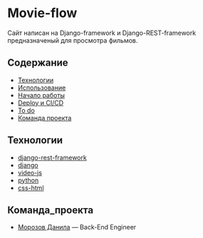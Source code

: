 # Movie-flow
  Сайт написан на Django-framework и Django-REST-framework предназначеный для просмотра фильмов.
  
## Содержание
- [Технологии](#технологии)
- [Использование](#использование)
- [Начало работы](#Начало_работы)
- [Deploy и CI/CD](#Deploy_и_CI/CD)
- [To do](#To_do)
- [Команда проекта](#Команда_проекта)
  

## Технологии
  - [django-rest-framework](https://www.django-rest-framework.org/)
  - [django](https://www.djangoproject.com/)
  - [video-js](https://videojs.com/)
  - [python](https://www.python.org/)
  - [css-html](https://developer.mozilla.org/en-US/)


## Команда_проекта
  - [Морозов Данила](https://t.me/amigos_mixtapes) — Back-End Engineer

